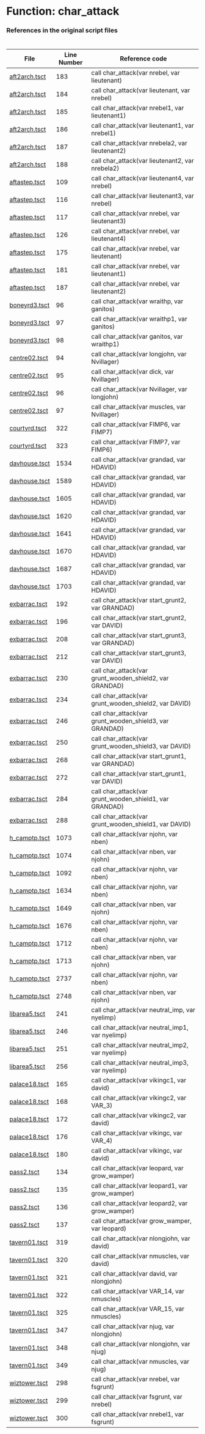 # Function: char_attack
### References in the original script files

#

| File | Line Number | Reference code |
| --- | --- | --- |
| [aft2arch.tsct](../../../out/aft2arch.tsct#L183) | 183 | call char_attack(var nrebel, var lieutenant) |
| [aft2arch.tsct](../../../out/aft2arch.tsct#L184) | 184 | call char_attack(var lieutenant, var nrebel) |
| [aft2arch.tsct](../../../out/aft2arch.tsct#L185) | 185 | call char_attack(var nrebel1, var lieutenant1) |
| [aft2arch.tsct](../../../out/aft2arch.tsct#L186) | 186 | call char_attack(var lieutenant1, var nrebel1) |
| [aft2arch.tsct](../../../out/aft2arch.tsct#L187) | 187 | call char_attack(var nrebela2, var lieutenant2) |
| [aft2arch.tsct](../../../out/aft2arch.tsct#L188) | 188 | call char_attack(var lieutenant2, var nrebela2) |
| [aftastep.tsct](../../../out/aftastep.tsct#L109) | 109 | call char_attack(var lieutenant4, var nrebel) |
| [aftastep.tsct](../../../out/aftastep.tsct#L116) | 116 | call char_attack(var lieutenant3, var nrebel) |
| [aftastep.tsct](../../../out/aftastep.tsct#L117) | 117 | call char_attack(var nrebel, var lieutenant3) |
| [aftastep.tsct](../../../out/aftastep.tsct#L126) | 126 | call char_attack(var nrebel, var lieutenant4) |
| [aftastep.tsct](../../../out/aftastep.tsct#L175) | 175 | call char_attack(var nrebel, var lieutenant) |
| [aftastep.tsct](../../../out/aftastep.tsct#L181) | 181 | call char_attack(var nrebel, var lieutenant1) |
| [aftastep.tsct](../../../out/aftastep.tsct#L187) | 187 | call char_attack(var nrebel, var lieutenant2) |
| [boneyrd3.tsct](../../../out/boneyrd3.tsct#L96) | 96 | call char_attack(var wraithp, var ganitos) |
| [boneyrd3.tsct](../../../out/boneyrd3.tsct#L97) | 97 | call char_attack(var wraithp1, var ganitos) |
| [boneyrd3.tsct](../../../out/boneyrd3.tsct#L98) | 98 | call char_attack(var ganitos, var wraithp1) |
| [centre02.tsct](../../../out/centre02.tsct#L94) | 94 | call char_attack(var longjohn, var Nvillager) |
| [centre02.tsct](../../../out/centre02.tsct#L95) | 95 | call char_attack(var dick, var Nvillager) |
| [centre02.tsct](../../../out/centre02.tsct#L96) | 96 | call char_attack(var Nvillager, var longjohn) |
| [centre02.tsct](../../../out/centre02.tsct#L97) | 97 | call char_attack(var muscles, var Nvillager) |
| [courtyrd.tsct](../../../out/courtyrd.tsct#L322) | 322 | call char_attack(var FIMP6, var FIMP7) |
| [courtyrd.tsct](../../../out/courtyrd.tsct#L323) | 323 | call char_attack(var FIMP7, var FIMP6) |
| [davhouse.tsct](../../../out/davhouse.tsct#L1534) | 1534 | call char_attack(var grandad, var HDAVID) |
| [davhouse.tsct](../../../out/davhouse.tsct#L1589) | 1589 | call char_attack(var grandad, var HDAVID) |
| [davhouse.tsct](../../../out/davhouse.tsct#L1605) | 1605 | call char_attack(var grandad, var HDAVID) |
| [davhouse.tsct](../../../out/davhouse.tsct#L1620) | 1620 | call char_attack(var grandad, var HDAVID) |
| [davhouse.tsct](../../../out/davhouse.tsct#L1641) | 1641 | call char_attack(var grandad, var HDAVID) |
| [davhouse.tsct](../../../out/davhouse.tsct#L1670) | 1670 | call char_attack(var grandad, var HDAVID) |
| [davhouse.tsct](../../../out/davhouse.tsct#L1687) | 1687 | call char_attack(var grandad, var HDAVID) |
| [davhouse.tsct](../../../out/davhouse.tsct#L1703) | 1703 | call char_attack(var grandad, var HDAVID) |
| [exbarrac.tsct](../../../out/exbarrac.tsct#L192) | 192 | call char_attack(var start_grunt2, var GRANDAD) |
| [exbarrac.tsct](../../../out/exbarrac.tsct#L196) | 196 | call char_attack(var start_grunt2, var DAVID) |
| [exbarrac.tsct](../../../out/exbarrac.tsct#L208) | 208 | call char_attack(var start_grunt3, var GRANDAD) |
| [exbarrac.tsct](../../../out/exbarrac.tsct#L212) | 212 | call char_attack(var start_grunt3, var DAVID) |
| [exbarrac.tsct](../../../out/exbarrac.tsct#L230) | 230 | call char_attack(var grunt_wooden_shield2, var GRANDAD) |
| [exbarrac.tsct](../../../out/exbarrac.tsct#L234) | 234 | call char_attack(var grunt_wooden_shield2, var DAVID) |
| [exbarrac.tsct](../../../out/exbarrac.tsct#L246) | 246 | call char_attack(var grunt_wooden_shield3, var GRANDAD) |
| [exbarrac.tsct](../../../out/exbarrac.tsct#L250) | 250 | call char_attack(var grunt_wooden_shield3, var DAVID) |
| [exbarrac.tsct](../../../out/exbarrac.tsct#L268) | 268 | call char_attack(var start_grunt1, var GRANDAD) |
| [exbarrac.tsct](../../../out/exbarrac.tsct#L272) | 272 | call char_attack(var start_grunt1, var DAVID) |
| [exbarrac.tsct](../../../out/exbarrac.tsct#L284) | 284 | call char_attack(var grunt_wooden_shield1, var GRANDAD) |
| [exbarrac.tsct](../../../out/exbarrac.tsct#L288) | 288 | call char_attack(var grunt_wooden_shield1, var DAVID) |
| [h_camptp.tsct](../../../out/h_camptp.tsct#L1073) | 1073 | call char_attack(var njohn, var nben) |
| [h_camptp.tsct](../../../out/h_camptp.tsct#L1074) | 1074 | call char_attack(var nben, var njohn) |
| [h_camptp.tsct](../../../out/h_camptp.tsct#L1092) | 1092 | call char_attack(var njohn, var nben) |
| [h_camptp.tsct](../../../out/h_camptp.tsct#L1634) | 1634 | call char_attack(var njohn, var nben) |
| [h_camptp.tsct](../../../out/h_camptp.tsct#L1649) | 1649 | call char_attack(var nben, var njohn) |
| [h_camptp.tsct](../../../out/h_camptp.tsct#L1676) | 1676 | call char_attack(var njohn, var nben) |
| [h_camptp.tsct](../../../out/h_camptp.tsct#L1712) | 1712 | call char_attack(var njohn, var nben) |
| [h_camptp.tsct](../../../out/h_camptp.tsct#L1713) | 1713 | call char_attack(var nben, var njohn) |
| [h_camptp.tsct](../../../out/h_camptp.tsct#L2737) | 2737 | call char_attack(var njohn, var nben) |
| [h_camptp.tsct](../../../out/h_camptp.tsct#L2748) | 2748 | call char_attack(var nben, var njohn) |
| [libarea5.tsct](../../../out/libarea5.tsct#L241) | 241 | call char_attack(var neutral_imp, var nyelimp) |
| [libarea5.tsct](../../../out/libarea5.tsct#L246) | 246 | call char_attack(var neutral_imp1, var nyelimp) |
| [libarea5.tsct](../../../out/libarea5.tsct#L251) | 251 | call char_attack(var neutral_imp2, var nyelimp) |
| [libarea5.tsct](../../../out/libarea5.tsct#L256) | 256 | call char_attack(var neutral_imp3, var nyelimp) |
| [palace18.tsct](../../../out/palace18.tsct#L165) | 165 | call char_attack(var vikingc1, var david) |
| [palace18.tsct](../../../out/palace18.tsct#L168) | 168 | call char_attack(var vikingc2, var VAR_3) |
| [palace18.tsct](../../../out/palace18.tsct#L172) | 172 | call char_attack(var vikingc2, var david) |
| [palace18.tsct](../../../out/palace18.tsct#L176) | 176 | call char_attack(var vikingc, var VAR_4) |
| [palace18.tsct](../../../out/palace18.tsct#L180) | 180 | call char_attack(var vikingc, var david) |
| [pass2.tsct](../../../out/pass2.tsct#L134) | 134 | call char_attack(var leopard, var grow_wamper) |
| [pass2.tsct](../../../out/pass2.tsct#L135) | 135 | call char_attack(var leopard1, var grow_wamper) |
| [pass2.tsct](../../../out/pass2.tsct#L136) | 136 | call char_attack(var leopard2, var grow_wamper) |
| [pass2.tsct](../../../out/pass2.tsct#L137) | 137 | call char_attack(var grow_wamper, var leopard) |
| [tavern01.tsct](../../../out/tavern01.tsct#L319) | 319 | call char_attack(var nlongjohn, var david) |
| [tavern01.tsct](../../../out/tavern01.tsct#L320) | 320 | call char_attack(var nmuscles, var david) |
| [tavern01.tsct](../../../out/tavern01.tsct#L321) | 321 | call char_attack(var david, var nlongjohn) |
| [tavern01.tsct](../../../out/tavern01.tsct#L322) | 322 | call char_attack(var VAR_14, var nmuscles) |
| [tavern01.tsct](../../../out/tavern01.tsct#L325) | 325 | call char_attack(var VAR_15, var nmuscles) |
| [tavern01.tsct](../../../out/tavern01.tsct#L347) | 347 | call char_attack(var njug, var nlongjohn) |
| [tavern01.tsct](../../../out/tavern01.tsct#L348) | 348 | call char_attack(var nlongjohn, var njug) |
| [tavern01.tsct](../../../out/tavern01.tsct#L349) | 349 | call char_attack(var nmuscles, var njug) |
| [wiztower.tsct](../../../out/wiztower.tsct#L298) | 298 | call char_attack(var nrebel, var fsgrunt) |
| [wiztower.tsct](../../../out/wiztower.tsct#L299) | 299 | call char_attack(var fsgrunt, var nrebel) |
| [wiztower.tsct](../../../out/wiztower.tsct#L300) | 300 | call char_attack(var nrebel1, var fsgrunt) |
